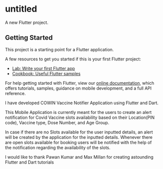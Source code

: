 # untitled

A new Flutter project.

## Getting Started

This project is a starting point for a Flutter application.

A few resources to get you started if this is your first Flutter project:

- [Lab: Write your first Flutter app](https://flutter.dev/docs/get-started/codelab)
- [Cookbook: Useful Flutter samples](https://flutter.dev/docs/cookbook)

For help getting started with Flutter, view our
[online documentation](https://flutter.dev/docs), which offers tutorials,
samples, guidance on mobile development, and a full API reference.


I have developed COWIN Vaccine Notifier Application using Flutter and Dart.

This Mobile Application is currently meant for the users to create an alert notification for Covid Vaccine slots availability based on their Location(PIN code), Vaccine type, Dose Number, and Age Group.

In case if there are no Slots available for the user inputted details, an alert will be created by the application for the inputted details. Whenever there are open slots available for booking users will be notified with the help of the notification regarding the availability of the slots.

I would like to thank Pawan Kumar and Max Millan for creating astounding Flutter and Dart tutorials
